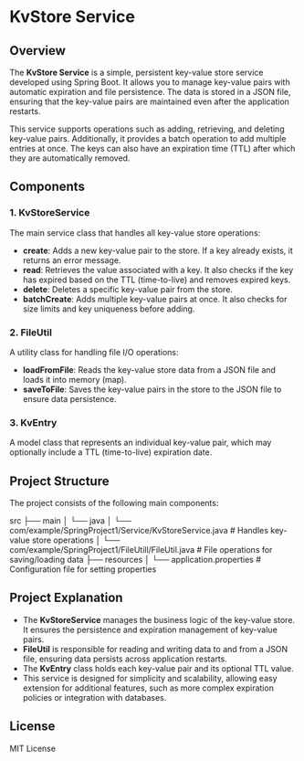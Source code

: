 # KvStore Service

## Overview

The **KvStore Service** is a simple, persistent key-value store service developed using Spring Boot. It allows you to manage key-value pairs with automatic expiration and file persistence. The data is stored in a JSON file, ensuring that the key-value pairs are maintained even after the application restarts.

This service supports operations such as adding, retrieving, and deleting key-value pairs. Additionally, it provides a batch operation to add multiple entries at once. The keys can also have an expiration time (TTL) after which they are automatically removed.

## Components

### 1. **KvStoreService**

The main service class that handles all key-value store operations:

- **create**: Adds a new key-value pair to the store. If a key already exists, it returns an error message.
- **read**: Retrieves the value associated with a key. It also checks if the key has expired based on the TTL (time-to-live) and removes expired keys.
- **delete**: Deletes a specific key-value pair from the store.
- **batchCreate**: Adds multiple key-value pairs at once. It also checks for size limits and key uniqueness before adding.

### 2. **FileUtil**

A utility class for handling file I/O operations:

- **loadFromFile**: Reads the key-value store data from a JSON file and loads it into memory (map).
- **saveToFile**: Saves the key-value pairs in the store to the JSON file to ensure data persistence.

### 3. **KvEntry**

A model class that represents an individual key-value pair, which may optionally include a TTL (time-to-live) expiration date. 

## Project Structure

The project consists of the following main components:

src ├── main │ └── java │ └── com/example/SpringProject1/Service/KvStoreService.java # Handles key-value store operations │ └── com/example/SpringProject1/FileUtill/FileUtil.java # File operations for saving/loading data ├── resources │ └── application.properties # Configuration file for setting properties


## Project Explanation

- The **KvStoreService** manages the business logic of the key-value store. It ensures the persistence and expiration management of key-value pairs.
- **FileUtil** is responsible for reading and writing data to and from a JSON file, ensuring data persists across application restarts.
- The **KvEntry** class holds each key-value pair and its optional TTL value.
- This service is designed for simplicity and scalability, allowing easy extension for additional features, such as more complex expiration policies or integration with databases.

## License

MIT License
